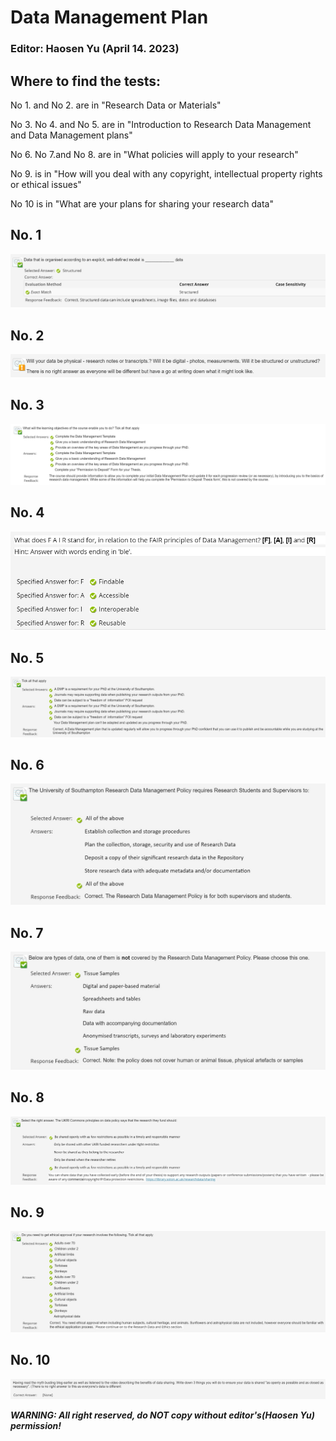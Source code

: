 # Data Management Plan

### Editor: Haosen Yu (April 14. 2023)

## Where to find the tests:

No 1. and No 2. are in "Research Data or Materials"

No 3.  No 4. and No 5. are in "Introduction to Research Data Management and Data Management plans"

No 6. No 7.and No 8. are in "What policies will apply to your research"

No 9. is in "How will you deal with any copyright, intellectual property rights or ethical issues"

No 10 is in "What are your plans for sharing your research data"



## No. 1

![No_01](./img/No_01.jpg)

## No. 2

![No_02](./img/No_02.jpg)

## No. 3

![No_03](./img/No_03.jpg)

## No. 4

![No_04](./img/No_04.jpg)

## No. 5

![No_05](./img/No_05.jpg)

## No. 6

![No_06](./img/No_06.jpg)

## No. 7

![No_07](./img/No_07.jpg)

## No. 8

![No_08](./img/No_08.jpg)

## No. 9

![No_09](./img/No_09.jpg)

## No. 10

![No_10](./img/No_10.jpg)



***WARNING: All right reserved, do NOT copy without editor's(Haosen Yu) permission!***
